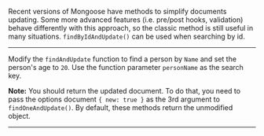 <div class="challenge-instructions"><div><section id="description">
<p>Recent versions of Mongoose have methods to simplify documents updating. Some more advanced features (i.e. pre/post hooks, validation) behave differently with this approach, so the classic method is still useful in many situations. <code>findByIdAndUpdate()</code> can be used when searching by id.</p>
</section></div><hr/><div><section id="instructions">
<p>Modify the <code>findAndUpdate</code> function to find a person by <code>Name</code> and set the person's age to <code>20</code>. Use the function parameter <code>personName</code> as the search key.</p>
<p><strong>Note:</strong> You should return the updated document. To do that, you need to pass the options document <code>{ new: true }</code> as the 3rd argument to <code>findOneAndUpdate()</code>. By default, these methods return the unmodified object.</p>
</section></div><hr/></div>